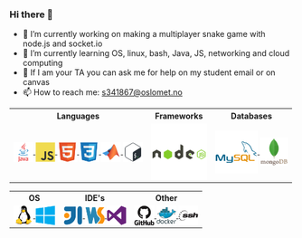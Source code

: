 ### Hi there 👋

<!--
**myherik/myherik** is a ✨ _special_ ✨ repository because its `README.md` (this file) appears on your GitHub profile.


- 🌱 I’m currently learning
- 👯 I’m looking to collaborate on ...
- 🤔 I’m looking for help with ...
- 💬 Ask me about ...
- 📫 How to reach me: ...
- 😄 Pronouns: ...
- ⚡ Fun fact: ...
-->

- 🔭 I’m currently working on making a multiplayer snake game with node.js and socket.io
- 🌱 I’m currently learning OS, linux, bash, Java, JS, networking and cloud computing
- 💬 If I am your TA you can ask me for help on my student email or on canvas
- 📫 How to reach me: s341867@oslomet.no
<!--
[![Eriks GitHub stats](https://github-readme-stats.vercel.app/api?username=myherik&theme=synthwave&show_icons=true&count_private=true)](https://github.com/anuraghazra/github-readme-stats)
[![Top Langs](https://github-readme-stats.vercel.app/api/top-langs/?username=myherik&theme=synthwave&langs_count=20)](https://github.com/anuraghazra/github-readme-stats)
CARDS COMMENTED OUT ABOVE -->

<table align="center">
  <tr>
    <th>Languages</th><th>Frameworks</th><th>Databases</th>
  </tr>
  <tr>
    <td>
      <a href="#">
        <img src="https://raw.githubusercontent.com/devicons/devicon/master/icons/java/java-original-wordmark.svg" align="center" alt="Java" height="35px" />
      </a>
      <a href="#">
        <img src="https://raw.githubusercontent.com/devicons/devicon/master/icons/javascript/javascript-original.svg" align="center" alt="Javascript" height="35px" />
      </a>
      <a href="#">
        <img src="https://raw.githubusercontent.com/devicons/devicon/master/icons/html5/html5-original.svg" align="center" alt="HTML" height="35px" />
      </a>
      <a href="#">
        <img src="https://raw.githubusercontent.com/devicons/devicon/master/icons/css3/css3-original.svg" align="center" alt="CSS" height="35px" />
      </a>
      <a href="#">
        <img src="https://raw.githubusercontent.com/devicons/devicon/master/icons/matlab/matlab-original.svg" align="center" alt="Matlab" height="35px" />
      </a>
      <a href="#">
        <img src="https://github.com/devicons/devicon/blob/master/icons/bash/bash-original.svg" alt="bash" align="center" height="35px"/>
      </a>
    </td>
    <td align="center">
      <a href="#">
        <img src="https://github.com/devicons/devicon/blob/master/icons/nodejs/nodejs-original-wordmark.svg" alt="node.js" height="100px" align="center"/>
      </a>
    </td>
    <td>
      <a href="#">
        <img src="https://raw.githubusercontent.com/devicons/devicon/master/icons/mysql/mysql-original-wordmark.svg" alt="mysql" height="75px" align="center"/>
      </a>
      <a href="#">
        <img src="https://raw.githubusercontent.com/devicons/devicon/master/icons/mongodb/mongodb-original-wordmark.svg" alt="mongodb" height="50px" align="center"/>
      </a>
    </td>
  </tr>
  
</table>
<table align="center">
  <tr>
    <th>OS</th><th>IDE's</th><th>Other</th>
  </tr>
  <tr>
    <td>
      <a href="#">
        <img src="https://github.com/devicons/devicon/blob/master/icons/linux/linux-original.svg" alt="linux" height="35px" align="center"/>
      </a>
      <a href="#">
        <img src="https://github.com/devicons/devicon/blob/master/icons/windows8/windows8-original.svg" alt="windows" height="35px" align="center"/>
      </a>
    </td>
    <td>
      <a href="#">
        <img src="https://github.com/devicons/devicon/blob/master/icons/intellij/intellij-original.svg" alt="intellij" height="35px" align="center"/>
      </a>
      <a href="#">
        <img src="https://github.com/devicons/devicon/blob/master/icons/webstorm/webstorm-original.svg" alt="webstorm" height="35px" align="center"/>
      </a>
      <a href="#">
        <img src="https://github.com/devicons/devicon/blob/master/icons/visualstudio/visualstudio-plain.svg" alt="vs" height="35px" align="center"/>
      </a>
    </td>
    <td>
      <a href="#">
        <img src="https://github.com/devicons/devicon/blob/master/icons/github/github-original-wordmark.svg" alt="github" height="35px" align="center"/>
      </a>
      <a href="#">
        <img src="https://github.com/devicons/devicon/blob/master/icons/docker/docker-original-wordmark.svg" alt="docker" height="35px" align="center"/>
      </a>
      <a href="#">
        <img src="https://github.com/devicons/devicon/blob/master/icons/ssh/ssh-original-wordmark.svg" alt="ssh" height="35px" align="center"/>
      </a>
    </td>
  </tr>
</table>




